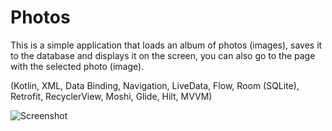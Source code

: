# Photos
This is a simple application that loads an album of photos (images), saves it to the database and displays it on the screen, you can also go to the page with the selected photo (image).

(Kotlin, XML, Data Binding, Navigation, LiveData, Flow, Room (SQLite), Retrofit, RecyclerView, Moshi, Glide, Hilt, MVVM)

![Screenshot](https://user-images.githubusercontent.com/85722843/130663485-8c5a9451-2ecd-4882-a766-532b889efd29.png)
